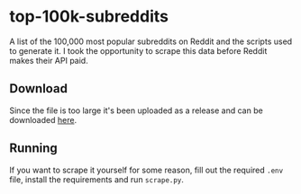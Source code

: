 # top-100k-subreddits

A list of the 100,000 most popular subreddits on Reddit and the scripts used to generate it. I took the opportunity to scrape this data before Reddit makes their API paid.

## Download

Since the file is too large it's been uploaded as a release and can be downloaded [here](https://github.com/edde746/top-100k-subreddits/releases/download/2023-06-08/subreddits-2023-06-08-03-54-20.json.gz).

## Running

If you want to scrape it yourself for some reason, fill out the required `.env` file, install the requirements and run `scrape.py`.